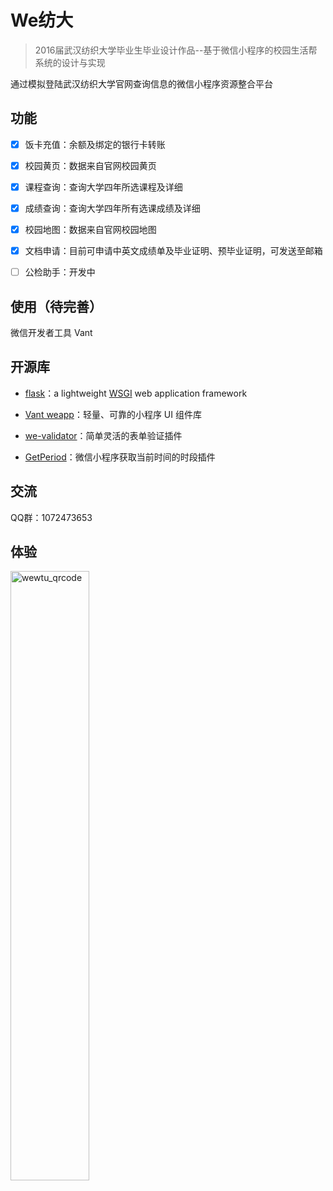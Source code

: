 # We纺大
> 2016届武汉纺织大学毕业生毕业设计作品--基于微信小程序的校园生活帮系统的设计与实现

通过模拟登陆武汉纺织大学官网查询信息的微信小程序资源整合平台




## 功能

- [x] 饭卡充值：余额及绑定的银行卡转账
- [x] 校园黄页：数据来自官网校园黄页
- [x] 课程查询：查询大学四年所选课程及详细
- [x] 成绩查询：查询大学四年所有选课成绩及详细
- [x] 校园地图：数据来自官网校园地图
- [x] 文档申请：目前可申请中英文成绩单及毕业证明、预毕业证明，可发送至邮箱
- [ ] 公检助手：开发中



## 使用（待完善）

微信开发者工具  Vant 



##  开源库

- [flask](https://github.com/pallets/flask)：a lightweight [WSGI](https://wsgi.readthedocs.io/) web application framework

- [Vant weapp](https://github.com/youzan/vant-weapp)：轻量、可靠的小程序 UI 组件库
- [we-validator](https://github.com/ChanceYu/we-validator)：简单灵活的表单验证插件
- [GetPeriod](https://github.com/DaiRenQiang/GetPeriod)：微信小程序获取当前时间的时段插件



## 交流

QQ群：1072473653



## 体验

<img src="./images/wewtu_qrcode.png" alt="wewtu_qrcode" width="50%" />